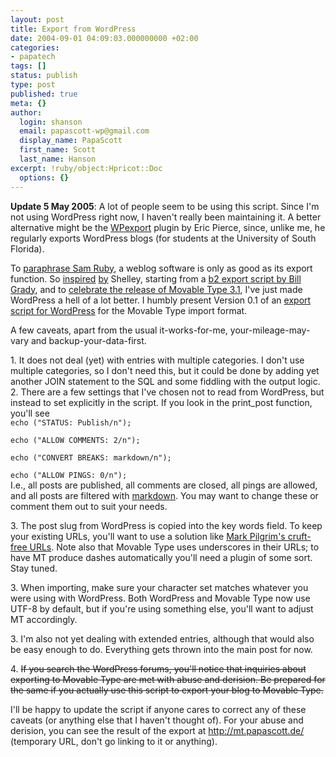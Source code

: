 ```yaml
---
layout: post
title: Export from WordPress
date: 2004-09-01 04:09:03.000000000 +02:00
categories:
- papatech
tags: []
status: publish
type: post
published: true
meta: {}
author:
  login: shanson
  email: papascott-wp@gmail.com
  display_name: PapaScott
  first_name: Scott
  last_name: Hanson
excerpt: !ruby/object:Hpricot::Doc
  options: {}
---
```

<p><strong>Update 5 May 2005</strong>: A lot of people seem to be using this script. Since I'm not using WordPress right now, I haven't really been maintaining it. A better alternative might be the <a href="http://epierce.blog.usf.edu/?p=15" title="Eric Pierce: WPexport 0.2">WPexport</a> plugin by Eric Pierce, since, unlike me, he regularly exports WordPress blogs (for students at the University of South Florida).</p>
<p>To <a href="http://www.intertwingly.net/blog/2004/06/15/Archive-Restore">paraphrase Sam Ruby</a>, a weblog software is only as good as its export function. So <a href="http://weblog.burningbird.net/archives/2004/08/26/exit-door/">inspired</a> <a href="http://weblog.burningbird.net/archives/2004/08/22/mt-and-wp-there-and-back-again/">by</a> Shelley, starting from a <a href="http://www.billgrady.com/mt/archives/000064.php">b2 export script by Bill Grady</a>, and to <a href="http://www.sixapart.com/log/2004/08/launched_movabl.shtml">celebrate the release of Movable Type 3.1</a>, I've just made WordPress a hell of a lot better. I humbly present Version 0.1 of an <a href="https://www.papascott.de/examples/export_wp.phps">export script for WordPress</a> for the Movable Type import format.</p>
<p>A few caveats, apart from the usual it-works-for-me, your-mileage-may-vary and backup-your-data-first. </p>
<p>1. It does not deal (yet) with entries with multiple categories. I don't use multiple categories, so I don't need this, but it could be done by adding yet another JOIN statement to the SQL and some fiddling with the output logic.<br />
2. There are a few settings that I've chosen not to read from WordPress, but instead to set explicitly in the script. If you look in the print_post function, you'll see<br />
<code>echo ("STATUS: Publish&#47;n");<br />
echo ("ALLOW COMMENTS: 2&#47;n");<br />
echo ("CONVERT BREAKS: markdown&#47;n");<br />
echo ("ALLOW PINGS: 0&#47;n");</code><br />
    I.e., all posts are published, all comments are closed, all pings are allowed, and all posts are filtered with <a href="http://daringfireball.net/projects/markdown/">markdown</a>. You may want to change these or comment them out to suit your needs.</p>
<p>3. The post slug from WordPress is copied into the key words field. To keep your existing URLs, you'll want to use a solution like <a href="http://diveintomark.org/archives/2003/08/15/slugs">Mark Pilgrim's cruft-free URLs</a>. Note also that Movable Type uses underscores in their URLs; to have MT produce dashes automatically you'll need a plugin of some sort. Stay tuned.</p>
<p>3. When importing, make sure your character set matches whatever you were using with WordPress. Both WordPress and Movable Type now use UTF-8 by default, but if you're using something else, you'll want to adjust MT accordingly.</p>
<p>3. I'm also not yet dealing with extended entries, although that would also be easy enough to do. Everything gets thrown into the main post for now. </p>
<p>4. <strike>If you search the WordPress forums, you'll notice that inquiries about exporting to Movable Type are met with abuse and derision. Be prepared for the same if you actually use this script to export your blog to Movable Type.</strike></p>
<p>I'll be happy to update the script if anyone cares to correct any of these caveats (or anything else that I haven't thought of). For your abuse and derision, you can see the result of the export at <a href="http://mt.papascott.de/">http://mt.papascott.de/</a> (temporary URL, don't go linking to it or anything).</p>
